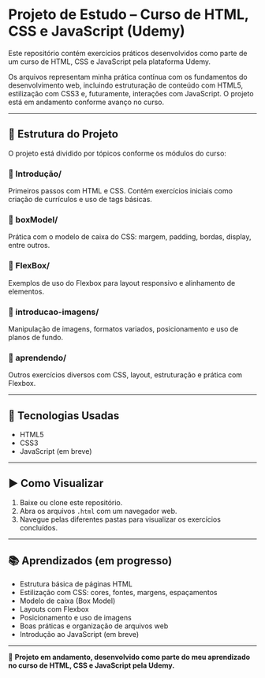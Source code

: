# Projeto de Estudo – Curso de HTML, CSS e JavaScript (Udemy)

Este repositório contém exercícios práticos desenvolvidos como parte de um curso de HTML, CSS e JavaScript pela plataforma Udemy.

Os arquivos representam minha prática contínua com os fundamentos do desenvolvimento web, incluindo estruturação de conteúdo com HTML5, estilização com CSS3 e, futuramente, interações com JavaScript. O projeto está em andamento conforme avanço no curso.

---

## 📁 Estrutura do Projeto

O projeto está dividido por tópicos conforme os módulos do curso:

### 🔹 Introdução/
Primeiros passos com HTML e CSS. Contém exercícios iniciais como criação de currículos e uso de tags básicas.

### 🔹 boxModel/
Prática com o modelo de caixa do CSS: margem, padding, bordas, display, entre outros.

### 🔹 FlexBox/
Exemplos de uso do Flexbox para layout responsivo e alinhamento de elementos.

### 🔹 introducao-imagens/
Manipulação de imagens, formatos variados, posicionamento e uso de planos de fundo.

### 🔹 aprendendo/
Outros exercícios diversos com CSS, layout, estruturação e prática com Flexbox.

---

## 🔧 Tecnologias Usadas

- HTML5
- CSS3
- JavaScript (em breve)

---

## ▶️ Como Visualizar

1. Baixe ou clone este repositório.
2. Abra os arquivos `.html` com um navegador web.
3. Navegue pelas diferentes pastas para visualizar os exercícios concluídos.

---

## 📚 Aprendizados (em progresso)

- Estrutura básica de páginas HTML
- Estilização com CSS: cores, fontes, margens, espaçamentos
- Modelo de caixa (Box Model)
- Layouts com Flexbox
- Posicionamento e uso de imagens
- Boas práticas e organização de arquivos web
- Introdução ao JavaScript (em breve)

---

📌 **Projeto em andamento, desenvolvido como parte do meu aprendizado no curso de HTML, CSS e JavaScript pela Udemy.**

